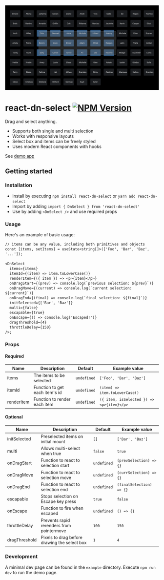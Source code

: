 <p align="center">
  <img src="example/dn-select-example.png"><br>
</p>

# react-dn-select [![NPM Version](https://img.shields.io/npm/v/react-dn-select?color=%2392c017)](https://www.npmjs.com/package/react-dn-select)

Drag and select anything.

- Supports both single and multi selection
- Works with responsive layouts
- Select box and items can be freely styled
- Uses modern React components with hooks

See [demo app](https://vasilionjea.github.io/react-dn-select/)

## Getting started

### Installation

- Install by executing `npm install react-dn-select` or `yarn add react-dn-select`
- Import by adding `import { DnSelect } from 'react-dn-select'`
- Use by adding `<DnSelect />` and use required props

### Usage

Here's an example of basic usage:

```tsx
// items can be any value, including both primitives and objects
const [items, setItems] = useState<string[]>(['Foo', 'Bar', 'Baz', '...']);

<DnSelect
  items={items}
  itemId={(item) => item.toLowerCase()}
  renderItem={({ item }) => <p>{item}</p>}
  onDragStart={(prev) => console.log(`previous selection: ${prev}`)}
  onDragMove={(current) => console.log(`current selection: ${current}`)}
  onDragEnd={(final) => console.log(`final selection: ${final}`)}
  initSelected={['Bar', 'Baz']}
  multi={false}
  escapable={true}
  onEscape={() => console.log('Escaped!')}
  dragThreshold={4}
  throttleDelay={150}
/>;
```

### Props

#### Required

| Name       | Description                    | Default     | Example value                             |
| ---------- | ------------------------------ | ----------- | ----------------------------------------- |
| items      | The items to be selected       | `undefined` | `['Foo', 'Bar', 'Baz']`                   |
| itemId     | Function to get each item's id | `undefined` | `(item) => item.toLowerCase()`            |
| renderItem | Function to render each item   | `undefined` | `({ item, isSelected }) => <p>{item}</p>` |

#### Optional

| Name          | Description                                  | Default     | Example value            |
| ------------- | -------------------------------------------- | ----------- | ------------------------ |
| initSelected  | Preselected items on initial mount           | `[]`        | `['Bar', 'Baz']`         |
| multi         | Allows multi-select when true                | `false`     | `true`                   |
| onDragStart   | Function to react to selection start         | `undefined` | `(prevSelection) => {}`  |
| onDragMove    | Function to react to selection move          | `undefined` | `(currSelection) => {}`  |
| onDragEnd     | Function to react to selection end           | `undefined` | `(finalSelection) => {}` |
| escapable     | Stops selection on Escape key press          | `true`      | `false`                  |
| onEscape      | Function to fire when escaped                | `undefined` | `() => {}`               |
| throttleDelay | Prevents rapid rerenders from pointermove    | `100`       | `150`                    |
| dragThreshold | Pixels to drag before drawing the select box | `1`         | `4`                      |

### Development

A minimal dev page can be found in the `example` directory. Execute `npm run dev` to run the demo page.
